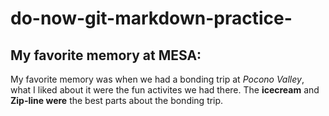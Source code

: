 # do-now-git-markdown-practice-

## My favorite memory at MESA: 
My favorite memory was when we had a bonding trip at *Pocono Valley*, what I liked about it were the fun activites we had there. The **icecream** and **Zip-line were** the best parts about the bonding trip.
